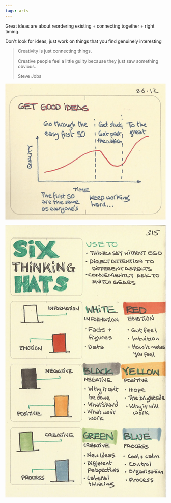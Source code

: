 ```yaml
---
tags: arts
---
```


Great ideas are about reordering existing + connecting together + right timing.

Don't look for ideas, just work on things that you find genuinely interesting 

> Creativity is just connecting things. 
> 
> Creative people feel a little guilty because they just saw something obvious. 
> 
> Steve Jobs


![](/static/img/get-good-ideas.jpeg)

![](/static/img/six-hats.jpeg)

